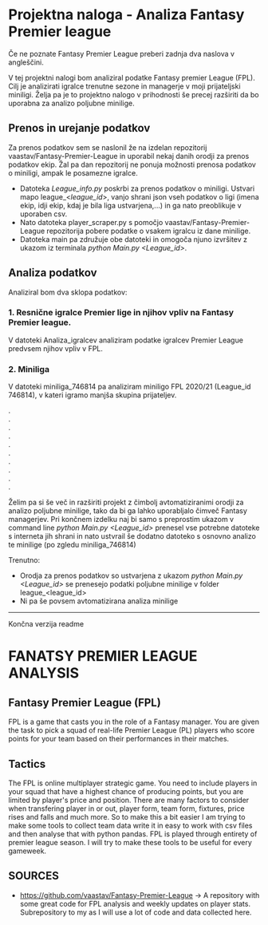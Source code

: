 # Projektna naloga - Analiza Fantasy Premier league

Če ne poznate Fantasy Premier League preberi zadnja dva naslova v angleščini.  

V tej projektni nalogi bom analiziral podatke Fantasy premier League (FPL). Cilj je analizirati igralce trenutne sezone in managerje v moji prijateljski miniligi. Želja pa je to projektno nalogo v prihodnosti še precej razširiti da bo uporabna za analizo poljubne minilige.

## Prenos in urejanje podatkov
Za prenos podatkov sem se naslonil že na izdelan repozitorij vaastav/Fantasy-Premier-League in uporabil nekaj danih orodji za prenos podatkov ekip. Žal pa dan repozitorij ne ponuja možnosti prenosa podatkov o miniligi, ampak le posamezne igralce. 

* Datoteka *League_info.py* poskrbi za prenos podatkov o miniligi. Ustvari mapo league_<*league_id*>, vanjo shrani json vseh podatkov o ligi (imena ekip, idji ekip, kdaj je bila liga ustvarjena,...) in ga nato preoblikuje v uporaben csv.
* Nato datoteka player_scraper.py s pomočjo vaastav/Fantasy-Premier-League repozitorija pobere podatke o vsakem igralcu iz dane minilige. 
* Datoteka main pa združuje obe datoteki in omogoča njuno izvršitev z ukazom iz terminala *python Main.py <League_id>*.

## Analiza podatkov

Analiziral bom dva sklopa podatkov:

### 1. Resnične igralce Premier lige in njihov vpliv na Fantasy Premier league.

V datoteki Analiza_igralcev analiziram podatke igralcev Premier League predvsem njihov vpliv v FPL.

### 2. Miniliga

V datoteki miniliga_746814 pa analiziram miniligo FPL 2020/21 (League_id 746814), v kateri igramo manjša skupina prijateljev. 

.  
.  
.  
.  
.  
.  
.  
.  
.  
.  

Želim pa si še več in razširiti projekt z čimbolj avtomatiziranimi orodji za analizo poljubne minilige, tako da bi ga lahko uporabljalo čimveč Fantasy managerjev. Pri končnem izdelku naj bi samo s preprostim ukazom v command line *python Main.py <League_id>* prenesel vse potrebne datoteke s interneta jih shrani in nato ustvrail še dodatno datoteko s osnovno analizo te minilige (po zgledu miniliga_746814)
 
Trenutno:
* Orodja za prenos podatkov so ustvarjena z ukazom *python Main.py <League_id>* se prenesejo podatki poljubne minilige v folder league_<league_id>
* Ni pa še povsem avtomatizirana analiza minilige
  

<hr>
Končna verzija readme    
  
# FANATSY PREMIER LEAGUE ANALYSIS

## Fantasy Premier League (FPL)
FPL is a game that casts you in the role of a Fantasy manager. You are given the task to pick a squad of real-life Premier League (PL) players who score points for your team based on their performances in their matches.

## Tactics
The FPL is online multiplayer strategic game. You need to include players in your squad that have a highest chance of producing points, but you are limited by player's price and position. There are many factors to consider when transfering player in or out, player form, team form, fixtures, price rises and falls and much more. So to make this a bit easier I am trying to make some tools to collect team data write it in easy to work with csv files and then analyse that with python pandas. FPL is played through entirety of premier league season. I will try to make these tools to be useful for every gameweek.

## SOURCES
 - https://github.com/vaastav/Fantasy-Premier-League  -> A repository with some great code for FPL analysis and weekly updates on player stats. Subrepository to my as I will use a lot of code and data collected here.
